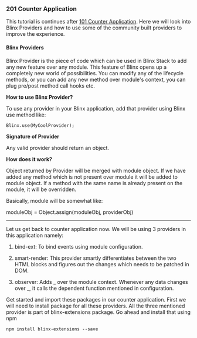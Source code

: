 ### 201 Counter Application

This tutorial is continues after [101 Counter Application](//hands-on-counter-application.md). Here we will look into Blinx Providers and how to use some of the community built providers to improve the experience.

#### Blinx Providers

Blinx Provider is the piece of code which can be used in Blinx Stack to add any new feature over any module. This feature of Blinx opens up a completely new world of possibilities. You can modify any of the lifecycle methods, or you can add any new method over module's context, you can plug pre/post method call hooks etc.

**How to use Blinx Provider?**

To use any provider in your Blinx application,  add that provider using Blinx use method like:

```
Blinx.use(MyCoolProvider);
```

**Signature of Provider**

Any valid provider should return an object.

**How does it work?**

Object returned by Provider will be merged with module object. If we have added any method which is not present over module it will be added to module object. If a method with the same name is already present on the module, it will be overridden.

Basically, module will be somewhat like:

moduleObj = Object.assign\(moduleObj, providerObj\)

---

Let us get back to counter application now. We will be using 3 providers in this application namely:

1. bind-ext: To bind events using module configuration.

2. smart-render: This provider smartly differentiates between the two HTML blocks and figures out the changes which needs to be patched in DOM.

3. observer: Adds \_ over the module context. Whenever any data changes over \_, it calls the dependent function mentioned in configuration.

Get started and import these packages in our counter application. First we will need to install package for all these providers. All the three mentioned provider is part of blinx-extensions package. Go ahead and install that using npm

```
npm install blinx-extensions --save
```





